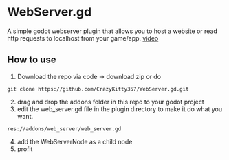# WebServer.gd
A simple godot webserver plugin that allows you to host a website or read http requests to localhost from your game/app. [video](https://i.imgur.com/ZvvmtEv.mp4)
## How to use
1. Download the repo via code -> download zip or do
```
git clone https://github.com/CrazyKitty357/WebServer.gd.git
```
2. drag and drop the addons folder in this repo to your godot project
3. edit the web_server.gd file in the plugin directory to make it do what you want.
```
res://addons/web_server/web_server.gd
```
4. add the WebServerNode as a child node
5. profit
